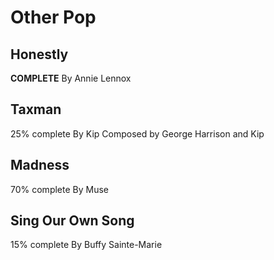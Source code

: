 # Other Pop

## Honestly
**COMPLETE**
By Annie Lennox

## Taxman
25% complete
By Kip
Composed by George Harrison and Kip

## Madness
70% complete
By Muse

## Sing Our Own Song
15% complete
By Buffy Sainte-Marie
